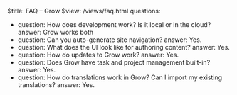 $title: FAQ – Grow
$view: /views/faq.html
questions:
- question: How does development work? Is it local or in the cloud?
  answer: Grow works both
- question: Can you auto-generate site navigation?
  answer: Yes.
- question: What does the UI look like for authoring content?
  answer: Yes.
- question: How do updates to Grow work?
  answer: Yes.
- question: Does Grow have task and project management built-in?
  answer: Yes.
- question: How do translations work in Grow? Can I import my existing translations?
  answer: Yes.
